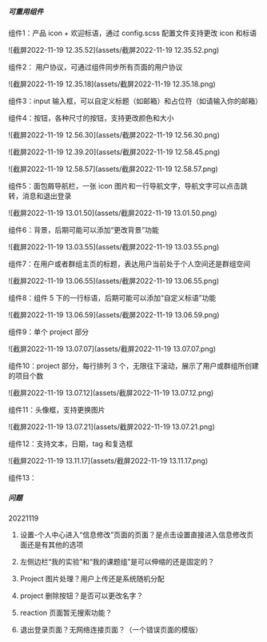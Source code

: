 ##### 可重用组件

组件1：产品 icon + 欢迎标语，通过 config.scss 配置文件支持更改 icon 和标语

![截屏2022-11-19 12.35.52](assets/截屏2022-11-19 12.35.52.png)

组件2： 用户协议，可通过组件同步所有页面的用户协议

![截屏2022-11-19 12.35.18](assets/截屏2022-11-19 12.35.18.png)

组件3：input 输入框，可以自定义标题（如邮箱）和占位符（如请输入你的邮箱）

组件4：按钮，各种尺寸的按钮，支持更改颜色和大小

![截屏2022-11-19 12.56.30](assets/截屏2022-11-19 12.56.30.png)

![截屏2022-11-19 12.39.20](assets/截屏2022-11-19 12.58.45.png)

![截屏2022-11-19 12.58.57](assets/截屏2022-11-19 12.58.57.png)

组件5：面包屑导航栏，一张 icon 图片和一行导航文字，导航文字可以点击跳转，消息和退出登录

![截屏2022-11-19 13.01.50](assets/截屏2022-11-19 13.01.50.png)

组件6：背景，后期可能可以添加“更改背景”功能

![截屏2022-11-19 13.03.55](assets/截屏2022-11-19 13.03.55.png)

组件7：在用户或者群组主页的标题，表达用户当前处于个人空间还是群组空间

![截屏2022-11-19 13.06.55](assets/截屏2022-11-19 13.06.55.png)

组件8：组件 5 下的一行标语，后期可能可以添加“自定义标语”功能

![截屏2022-11-19 13.06.59](assets/截屏2022-11-19 13.06.59.png)

组件9：单个 project 部分

![截屏2022-11-19 13.07.07](assets/截屏2022-11-19 13.07.07.png)

组件10：project 部分，每行排列 3 个，无限往下滚动，展示了用户或群组所创建的项目个数

![截屏2022-11-19 13.07.12](assets/截屏2022-11-19 13.07.12.png)

组件11：头像框，支持更换图片

![截屏2022-11-19 13.07.21](assets/截屏2022-11-19 13.07.21.png)

组件12：支持文本，日期，tag 和复选框

![截屏2022-11-19 13.11.17](assets/截屏2022-11-19 13.11.17.png)

组件13：

##### 问题

20221119

1. 设置-个人中心进入“信息修改”页面的页面？是点击设置直接进入信息修改页面还是有其他的选项

2. 左侧边栏“我的实验”和“我的课题组”是可以伸缩的还是固定的？
3. Project 图片处理？用户上传还是系统随机分配
4. project 删除按钮？是否可以更改名字？
5. reaction 页面暂无搜索功能？
6. 退出登录页面？无网络连接页面？（一个错误页面的模版）